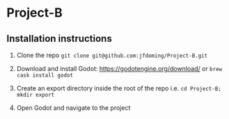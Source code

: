 # Project-B

## Installation instructions
1. Clone the repo `git clone git@github.com:jfdoming/Project-B.git`

2. Download and install Godot: https://godotengine.org/download/ or `brew cask install godot`

3. Create an export directory inside the root of the repo i.e. `cd Project-B; mkdir export`

4. Open Godot and navigate to the project
